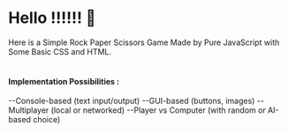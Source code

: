 # Hello !!!!!! 🙌
Here is a Simple Rock Paper Scissors Game Made by Pure JavaScript with Some Basic CSS and HTML.<br>
<br>
<h4>Implementation Possibilities :<br></h4>
--Console-based (text input/output)
--GUI-based (buttons, images)
--Multiplayer (local or networked)
--Player vs Computer (with random or AI-based choice)


